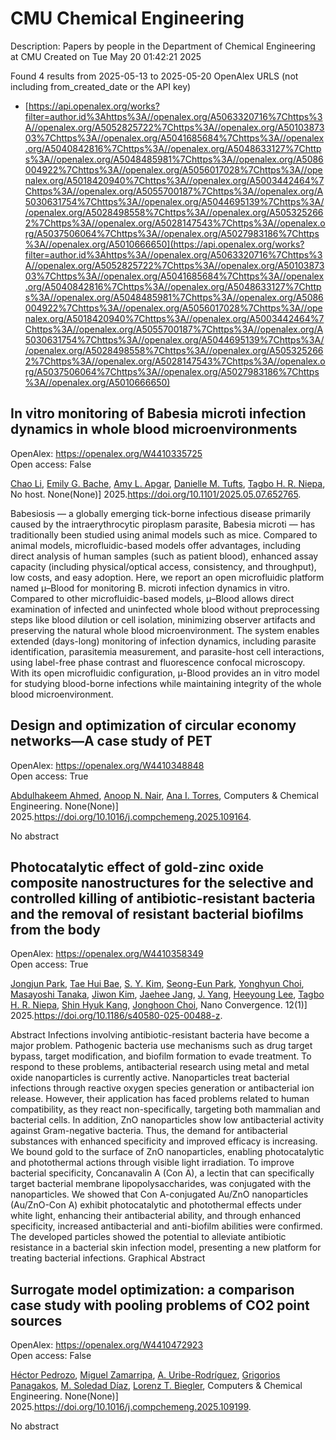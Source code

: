 # CMU Chemical Engineering
Description: Papers by people in the Department of Chemical Engineering at CMU
Created on Tue May 20 01:42:21 2025

Found 4 results from 2025-05-13 to 2025-05-20
OpenAlex URLS (not including from_created_date or the API key)
- [https://api.openalex.org/works?filter=author.id%3Ahttps%3A//openalex.org/A5063320716%7Chttps%3A//openalex.org/A5052825722%7Chttps%3A//openalex.org/A5010387303%7Chttps%3A//openalex.org/A5041685684%7Chttps%3A//openalex.org/A5040842816%7Chttps%3A//openalex.org/A5048633127%7Chttps%3A//openalex.org/A5048485981%7Chttps%3A//openalex.org/A5086004922%7Chttps%3A//openalex.org/A5056017028%7Chttps%3A//openalex.org/A5018420940%7Chttps%3A//openalex.org/A5003442464%7Chttps%3A//openalex.org/A5055700187%7Chttps%3A//openalex.org/A5030631754%7Chttps%3A//openalex.org/A5044695139%7Chttps%3A//openalex.org/A5028498558%7Chttps%3A//openalex.org/A5053252662%7Chttps%3A//openalex.org/A5028147543%7Chttps%3A//openalex.org/A5037506064%7Chttps%3A//openalex.org/A5027983186%7Chttps%3A//openalex.org/A5010666650](https://api.openalex.org/works?filter=author.id%3Ahttps%3A//openalex.org/A5063320716%7Chttps%3A//openalex.org/A5052825722%7Chttps%3A//openalex.org/A5010387303%7Chttps%3A//openalex.org/A5041685684%7Chttps%3A//openalex.org/A5040842816%7Chttps%3A//openalex.org/A5048633127%7Chttps%3A//openalex.org/A5048485981%7Chttps%3A//openalex.org/A5086004922%7Chttps%3A//openalex.org/A5056017028%7Chttps%3A//openalex.org/A5018420940%7Chttps%3A//openalex.org/A5003442464%7Chttps%3A//openalex.org/A5055700187%7Chttps%3A//openalex.org/A5030631754%7Chttps%3A//openalex.org/A5044695139%7Chttps%3A//openalex.org/A5028498558%7Chttps%3A//openalex.org/A5053252662%7Chttps%3A//openalex.org/A5028147543%7Chttps%3A//openalex.org/A5037506064%7Chttps%3A//openalex.org/A5027983186%7Chttps%3A//openalex.org/A5010666650)

## In vitro monitoring of Babesia microti infection dynamics in whole blood microenvironments   

OpenAlex: https://openalex.org/W4410335725    
Open access: False
    
[Chao Li](https://openalex.org/A5004641821), [Emily G. Bache](https://openalex.org/A5117533304), [Amy L. Apgar](https://openalex.org/A5117533305), [Danielle M. Tufts](https://openalex.org/A5089697602), [Tagbo H. R. Niepa](https://openalex.org/A5044695139), No host. None(None)] 2025.https://doi.org/10.1101/2025.05.07.652765.
    
Babesiosis — a globally emerging tick-borne infectious disease primarily caused by the intraerythrocytic piroplasm parasite, Babesia microti — has traditionally been studied using animal models such as mice. Compared to animal models, microfluidic-based models offer advantages, including direct analysis of human samples (such as patient blood), enhanced assay capacity (including physical/optical access, consistency, and throughput), low costs, and easy adoption. Here, we report an open microfluidic platform named μ–Blood for monitoring B. microti infection dynamics in vitro. Compared to other microfluidic-based models, μ–Blood allows direct examination of infected and uninfected whole blood without preprocessing steps like blood dilution or cell isolation, minimizing observer artifacts and preserving the natural whole blood microenvironment. The system enables extended (days-long) monitoring of infection dynamics, including parasite identification, parasitemia measurement, and parasite-host cell interactions, using label-free phase contrast and fluorescence confocal microscopy. With its open microfluidic configuration, μ-Blood provides an in vitro model for studying blood-borne infections while maintaining integrity of the whole blood microenvironment.    

    

## Design and optimization of circular economy networks—A case study of PET   

OpenAlex: https://openalex.org/W4410348848    
Open access: True
    
[Abdulhakeem Ahmed](https://openalex.org/A5111285949), [Anoop N. Nair](https://openalex.org/A5087391017), [Ana I. Torres](https://openalex.org/A5027983186), Computers & Chemical Engineering. None(None)] 2025.https://doi.org/10.1016/j.compchemeng.2025.109164.
    
No abstract    

    

## Photocatalytic effect of gold-zinc oxide composite nanostructures for the selective and controlled killing of antibiotic-resistant bacteria and the removal of resistant bacterial biofilms from the body   

OpenAlex: https://openalex.org/W4410358349    
Open access: True
    
[Jongjun Park](https://openalex.org/A5089195105), [Tae Hui Bae](https://openalex.org/A5008417301), [S. Y. Kim](https://openalex.org/A5101716327), [Seong-Eun Park](https://openalex.org/A5109162928), [Yonghyun Choi](https://openalex.org/A5113936606), [Masayoshi Tanaka](https://openalex.org/A5018575134), [Jiwon Kim](https://openalex.org/A5100462888), [Jaehee Jang](https://openalex.org/A5109441107), [J. Yang](https://openalex.org/A5008435972), [Heeyoung Lee](https://openalex.org/A5100709327), [Tagbo H. R. Niepa](https://openalex.org/A5044695139), [Shin Hyuk Kang](https://openalex.org/A5109995093), [Jonghoon Choi](https://openalex.org/A5012952224), Nano Convergence. 12(1)] 2025.https://doi.org/10.1186/s40580-025-00488-z.
    
Abstract Infections involving antibiotic-resistant bacteria have become a major problem. Pathogenic bacteria use mechanisms such as drug target bypass, target modification, and biofilm formation to evade treatment. To respond to these problems, antibacterial research using metal and metal oxide nanoparticles is currently active. Nanoparticles treat bacterial infections through reactive oxygen species generation or antibacterial ion release. However, their application has faced problems related to human compatibility, as they react non-specifically, targeting both mammalian and bacterial cells. In addition, ZnO nanoparticles show low antibacterial activity against Gram-negative bacteria. Thus, the demand for antibacterial substances with enhanced specificity and improved efficacy is increasing. We bound gold to the surface of ZnO nanoparticles, enabling photocatalytic and photothermal actions through visible light irradiation. To improve bacterial specificity, Concanavalin A (Con A), a lectin that can specifically target bacterial membrane lipopolysaccharides, was conjugated with the nanoparticles. We showed that Con A-conjugated Au/ZnO nanoparticles (Au/ZnO-Con A) exhibit photocatalytic and photothermal effects under white light, enhancing their antibacterial ability, and through enhanced specificity, increased antibacterial and anti-biofilm abilities were confirmed. The developed particles showed the potential to alleviate antibiotic resistance in a bacterial skin infection model, presenting a new platform for treating bacterial infections. Graphical Abstract    

    

## Surrogate model optimization: a comparison case study with pooling problems of CO2 point sources   

OpenAlex: https://openalex.org/W4410472923    
Open access: False
    
[Héctor Pedrozo](https://openalex.org/A5079899169), [Miguel Zamarripa](https://openalex.org/A5015881602), [A. Uribe-Rodríguez](https://openalex.org/A5007868705), [Grigorios Panagakos](https://openalex.org/A5028498558), [M. Soledad Díaz](https://openalex.org/A5042182449), [Lorenz T. Biegler](https://openalex.org/A5052825722), Computers & Chemical Engineering. None(None)] 2025.https://doi.org/10.1016/j.compchemeng.2025.109199.
    
No abstract    

    
